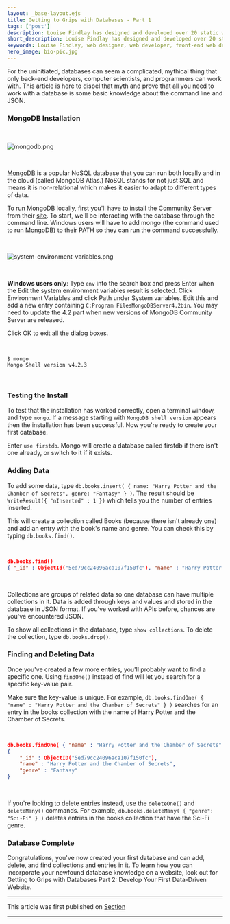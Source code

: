 ```yaml
---
layout: _base-layout.ejs
title: Getting to Grips with Databases - Part 1
tags: ['post']
description: Louise Findlay has designed and developed over 20 static websites, WordPress websites and mobile web apps. Find out more about her work.
short_description: Louise Findlay has designed and developed over 20 static websites, WordPress websites and mobile web apps.
keywords: Louise Findlay, web designer, web developer, front-end web developer, WordPress designer
hero_image: bio-pic.jpg
---
```


For the uninitiated, databases can seem a complicated, mythical thing that only back-end developers, computer scientists, and programmers can work with. This article is here to dispel that myth and prove that all you need to work with a database is some basic knowledge about the command line and JSON.

### MongoDB Installation

&nbsp;

![mongodb.png][1]

&nbsp;
  
[MongoDB][2] is a popular NoSQL database that you can run both locally and in the cloud (called MongoDB Atlas.) NoSQL stands for not just SQL and means it is non-relational which makes it easier to adapt to different types of data.

To run MongoDB locally, first you'll have to install the Community Server from their [site][3]. To start, we'll be interacting with the database through the command line. Windows users will have to add mongo (the command used to run MongoDB) to their PATH so they can run the command successfully.

&nbsp;

![system-environment-variables.png][4]

&nbsp;

**Windows users only**: Type `env` into the search box and press Enter when the Edit the system environment variables result is selected. Click Environment Variables and click Path under System variables. Edit this and add a new entry containing `C:Program FilesMongoDBServer4.2bin`. You may need to update the 4.2 part when new versions of MongoDB Community Server are released.

Click OK to exit all the dialog boxes.

&nbsp;

```console
$ mongo
Mongo Shell version v4.2.3
```

&nbsp;

### Testing the Install

To test that the installation has worked correctly, open a terminal window, and type `mongo`. If a message starting with `MongoDB shell version` appears then the installation has been successful. Now you're ready to create your first database.

Enter `use firstdb`. Mongo will create a database called firstdb if there isn't one already, or switch to it if it exists.

### Adding Data

To add some data, type `db.books.insert( { name: "Harry Potter and the Chamber of Secrets", genre: "Fantasy" } )`. The result should be `WriteResult({ "nInserted" : 1 })` which tells you the number of entries inserted.

This will create a collection called Books (because there isn't already one) and add an entry with the book's name and genre. You can check this by typing `db.books.find()`.

&nbsp;

```json
db.books.find()
{ "_id" : ObjectId("5ed79cc24096aca107f150fc"), "name" : "Harry Potter and the Chamber of Secrets", "genre" : "Fantasy" }
```

&nbsp;

Collections are groups of related data so one database can have multiple collections in it. Data is added through keys and values and stored in the database in JSON format. If you've worked with APIs before, chances are you've encountered JSON.

To show all collections in the database, type `show collections`. To delete the collection, type `db.books.drop()`.

### Finding and Deleting Data

Once you've created a few more entries, you'll probably want to find a specific one. Using `findOne()` instead of find will let you search for a specific key-value pair.

Make sure the key-value is unique. For example, `db.books.findOne( { "name" : "Harry Potter and the Chamber of Secrets" } )` searches for an entry in the books collection with the name of Harry Potter and the Chamber of Secrets.

&nbsp;

```json
db.books.findOne( { "name" : "Harry Potter and the Chamber of Secrets" } )
{
	"_id" : ObjectID("5ed79cc24096aca107f150fc"),
	"name" : "Harry Potter and the Chamber of Secrets",
	"genre" : "Fantasy"
}
```

&nbsp;

If you're looking to delete entries instead, use the `deleteOne()` and `deleteMany()` commands. For example, `db.books.deleteMany( { "genre": "Sci-Fi" } )` deletes entries in the books collection that have the Sci-Fi genre.

### Database Complete

Congratulations, you've now created your first database and can add, delete, and find collections and entries in it. To learn how you can incorporate your newfound database knowledge on a website, look out for Getting to Grips with Databases Part 2: Develop Your First Data-Driven Website.

* * *

This article was first published on [Section](https://www.section.io/engineering-education/working-with-databases-part1/ "Permalink to Getting to Grips with Databases - Part 1")

* * *

[1]: https://www.section.io/assets/images/education/mongodb.png
[2]: https://www.mongodb.com/
[3]: https://www.mongodb.com/download-center/community
[4]: https://www.section.io/assets/images/education/system-environment-variables.png
  